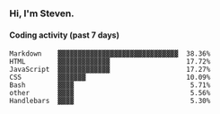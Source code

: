### Hi, I'm Steven.

#### Coding activity (past 7 days)
```
Markdown    ▓▓▓▓▓▓▓▓▓▓▓▓▓▓▓▓▓▓▓▓▓▓▓▓▓▓▓▓▓▓  38.36%
HTML        ▓▓▓▓▓▓▓▓▓▓▓▓▓                   17.72%
JavaScript  ▓▓▓▓▓▓▓▓▓▓▓▓▓                   17.27%
CSS         ▓▓▓▓▓▓▓                         10.09%
Bash        ▓▓▓▓                             5.71%
other       ▓▓▓▓                             5.56%
Handlebars  ▓▓▓▓                             5.30%
```
